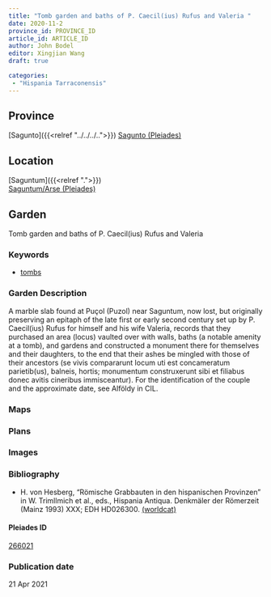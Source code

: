 ```yaml
---
title: "Tomb garden and baths of P. Caecil(ius) Rufus and Valeria "
date: 2020-11-2
province_id: PROVINCE_ID
article_id: ARTICLE_ID
author: John Bodel
editor: Xingjian Wang
draft: true

categories:
 - "Hispania Tarraconensis"
---
```


## Province

[Sagunto]({{<relref "../../../..">}})
[Sagunto (Pleiades)](https://pleiades.stoa.org/places/266020)

<!--### Province Description-->


## Location

[Saguntum]({{<relref ".">}}) \
[Saguntum/Arse (Pleiades)](https://pleiades.stoa.org/places/266021)

<!--### Location Description-->

<!-- LEAVE THIS BLANK FOR NOW -->

<!--## Sublocation-->

<!--
[AREA WITHIN LOCATION, LIKE “PALATINE HILL”](GEOREFERENCE LINK)
A sublocation is any area larger than an individual garden, but located within a location. I would always try to include a link to a controlled vocabulary here if possible. This ID may well be different from the Garden ID, e.g., Pompeii versus a Garden in one of the houses which has its own Pleiades ID.
-->

<!--### Sublocation Description-->

<!-- DESCRIPTION -->

## Garden
Tomb garden and baths of P. Caecil(ius) Rufus and Valeria

### Keywords
- [tombs](http://vocab.getty.edu/page/aat/300005926)

### Garden Description
A marble slab found at Puçol (Puzol) near Saguntum, now lost,  but originally preserving an epitaph of the late first or early second century set up by P. Caecil(ius) Rufus for himself and his wife Valeria, records that they purchased an area (locus) vaulted over with walls, baths (a notable amenity at a tomb), and gardens and constructed a monument there for themselves and their daughters, to the end that their ashes be mingled with those of their ancestors  (se vivis compararunt locum uti est concameratum parietib(us), balneis, hortis; monumentum construxerunt sibi et filiabus donec avitis cineribus immisceantur). For the identification of the couple and the approximate date, see Alföldy in CIL.

### Maps

<!--
{{< figure src="IMG_URL" alt="ALT_TEXT" title="CAPTION" >}}
-->

### Plans

<!--
{{< figure src="IMG_URL" alt="ALT_TEXT" title="CAPTION" >}}
-->

### Images

<!--
{{< figure src="IMG_URL" alt="ALT_TEXT" title="CAPTION" >}}
-->

<!--### Dates-->


### Bibliography
- H. von Hesberg, “Römische Grabbauten in den hispanischen Provinzen” in W. Trimllmich et al., eds., Hispania Antiqua. Denkmäler der Römerzeit (Mainz 1993) XXX; EDH HD026300. [(worldcat)](http://www.worldcat.org/oclc/7377084156)

<!--#### Periodo ID-->

<!-- [PERIODO_ID](https://pleiades.stoa.org/places/PLEIADES_ID) -->

#### Pleiades ID

[266021](https://pleiades.stoa.org/places/266021)

<!--#### TGN ID
[7031751](http://vocab.getty.edu/page/tgn/7031751) -->

<!--### Contributor-->


### Publication date

21 Apr 2021

<!--### Related articles-->

<!-- Links to other related articles. Leave blank for now -->